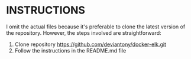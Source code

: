 # INSTRUCTIONS

I omit the actual files because it's preferable to clone the latest version of the repository. However, the steps involved are straightforward:

1) Clone repository https://github.com/deviantony/docker-elk.git
2) Follow the instructions in the README.md file
